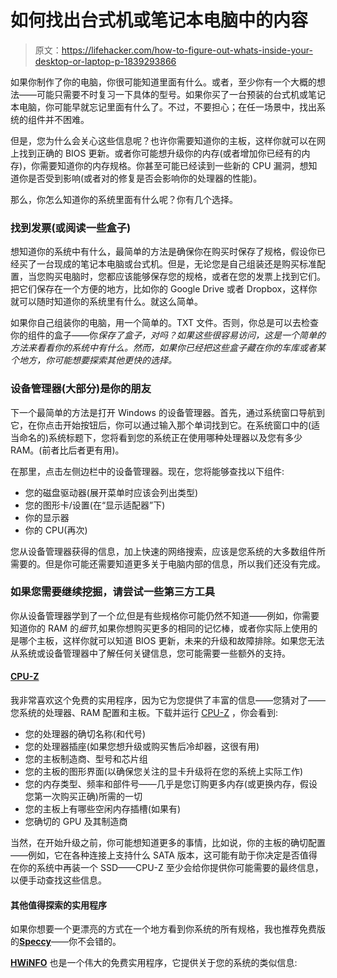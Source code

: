 # 如何找出台式机或笔记本电脑中的内容

> 原文：<https://lifehacker.com/how-to-figure-out-whats-inside-your-desktop-or-laptop-p-1839293866>

如果你制作了你的电脑，你很可能知道里面有什么。或者，至少你有一个大概的想法——可能只需要不时复习一下具体的型号。如果你买了一台预装的台式机或笔记本电脑，你可能早就忘记里面有什么了。不过，不要担心；在任一场景中，找出系统的组件并不困难。



但是，您为什么会关心这些信息呢？也许你需要知道你的主板，这样你就可以在网上找到正确的 BIOS 更新。或者你可能想升级你的内存(或者增加你已经有的内存)，你需要知道你的内存规格。你甚至可能已经读到一些新的 CPU 漏洞，想知道你是否受到影响(或者对的修复是否会影响你的处理器的性能)。

那么，你怎么知道你的系统里面有什么呢？你有几个选择。

### 找到发票(或阅读一些盒子)

想知道你的系统中有什么，最简单的方法是确保你在购买时保存了规格，假设你已经买了一台现成的笔记本电脑或台式机。但是，无论您是自己组装还是购买标准配置，当您购买电脑时，您都应该能够保存您的规格，或者在您的发票上找到它们。把它们保存在一个方便的地方，比如你的 Google Drive 或者 Dropbox，这样你就可以随时知道你的系统里有什么。就这么简单。

如果你自己组装你的电脑，用一个简单的。TXT 文件。否则，你总是可以去检查你的组件的盒子——你*保存了盒子，对吗？如果这些很容易访问，这是一个简单的方法来看看你的系统中有什么。然而，如果你已经把这些盒子藏在你的车库或者某个地方，你可能想要探索其他更快的选择。*

### 设备管理器(大部分)是你的朋友

下一个最简单的方法是打开 Windows 的设备管理器。首先，通过系统窗口导航到它，在你点击开始按钮后，你可以通过输入那个单词找到它。在系统窗口中的(适当命名的)系统标题下，您将看到您的系统正在使用哪种处理器以及您有多少 RAM。(前者比后者更有用)。

在那里，点击左侧边栏中的设备管理器。现在，您将能够查找以下组件:

*   您的磁盘驱动器(展开菜单时应该会列出类型)
*   您的图形卡/设置(在“显示适配器”下)
*   你的显示器
*   你的 CPU(再次)

您从设备管理器获得的信息，加上快速的网络搜索，应该是您系统的大多数组件所需要的。但是你可能还需要知道更多关于电脑内部的信息，所以我们还没有完成。

### 如果您需要继续挖掘，请尝试一些第三方工具

你从设备管理器学到了一个*位*,但是有些规格你可能仍然不知道——例如，你需要知道你的 RAM 的*细节*,如果你想购买更多的相同的记忆棒，或者你实际上使用的是哪个主板，这样你就可以知道 BIOS 更新，未来的升级和故障排除。如果您无法从系统或设备管理器中了解任何关键信息，您可能需要一些额外的支持。

#### [CPU-Z](https://www.cpuid.com)

我非常喜欢这个免费的实用程序，因为它为您提供了丰富的信息——您猜对了——您系统的处理器、RAM 配置和主板。下载并运行 [CPU-Z](https://www.cpuid.com) ，你会看到:

*   您的处理器的确切名称(和代号)
*   您的处理器插座(如果您想升级或购买售后冷却器，这很有用)
*   您的主板制造商、型号和芯片组
*   您的主板的图形界面(以确保您关注的显卡升级将在您的系统上实际工作)
*   您的内存类型、频率和部件号——几乎是您订购更多内存(或更换内存，假设您第一次购买正确)所需的一切
*   您的主板上有哪些空闲内存插槽(如果有)
*   您确切的 GPU 及其制造商

当然，在开始升级之前，你可能想知道更多的事情，比如说，你的主板的确切配置——例如，它在各种连接上支持什么 SATA 版本，这可能有助于你决定是否值得在你的系统中再装一个 SSD——CPU-Z 至少会给你提供你可能需要的最终信息，以便手动查找这些信息。

#### 其他值得探索的实用程序

如果你想要一个更漂亮的方式在一个地方看到你系统的所有规格，我也推荐免费版的[**Speccy**](https://www.ccleaner.com/speccy)——你不会错的。

[**HWiNFO**](https://www.hwinfo.com/download/) 也是一个伟大的免费实用程序，它提供关于您的系统的类似信息: